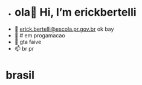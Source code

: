- # ola👋 Hi, I’m erickbertelli
- 👀 erick.bertelli@escola.pr.gov.br  ok bay
- 🌱 # em progamacao
- 💞️ gta faive
- 📫 br pr

<!---
erickbertelli/erickbertelli is a ✨ special ✨ repository because its `README.md` (this file) appears on your GitHub profile.
You can click the Preview link to take a look at your changes.
--->
# brasil
